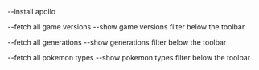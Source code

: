 --install apollo

--fetch all game versions
    --show game versions filter below the toolbar

--fetch all generations
    --show generations filter below the toolbar

--fetch all pokemon types
    --show pokemon types filter below the toolbar